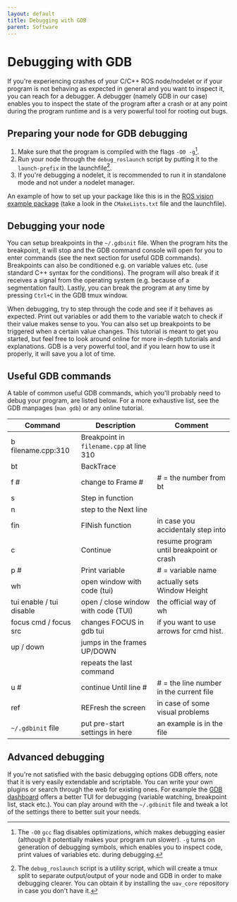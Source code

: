 ```yaml
---
layout: default
title: Debugging with GDB
parent: Software
---
```


# Debugging with GDB

If you're experiencing crashes of your C/C++ ROS node/nodelet or if your program is not behaving as expected in general and you want to inspect it, you can reach for a debugger.
A debugger (namely GDB in our case) enables you to inspect the state of the program after a crash or at any point during the program runtime and is a very powerful tool for rooting out bugs.

## Preparing your node for GDB debugging

1. Make sure that the program is compiled with the flags `-O0 -g`[^1].
2. Run your node through the `debug_roslaunch` script by putting it to the `launch-prefix` in the launchfile[^2].
3. If you're debugging a nodelet, it is recommended to run it in standalone mode and not under a nodelet manager.

An example of how to set up your package like this is in the [ROS vision example package](https://github.com/ctu-mrs/example_ros_vision) (take a look in the `CMakeLists.txt` file and the launchfile).

## Debugging your node

You can setup breakpoints in the `~/.gdbinit` file.
When the program hits the breakpoint, it will stop and the GDB command console will open for you to enter commands (see the next section for useful GDB commands).
Breakpoints can also be conditioned e.g. on variable values etc. (use standard C++ syntax for the conditions).
The program will also break if it receives a signal from the operating system (e.g. because of a segmentation fault).
Lastly, you can break the program at any time by pressing `Ctrl+C` in the GDB tmux window.

When debugging, try to step through the code and see if it behaves as expected.
Print out variables or add them to the variable watch to check if their value makes sense to you.
You can also set up breakpoints to be triggered when a certain value changes.
This tutorial is meant to get you started, but feel free to look around online for more in-depth tutorials and explanations.
GDB is a very powerful tool, and if you learn how to use it properly, it will save you a lot of time.

## Useful GDB commands

A table of common useful GDB commands, which you'll probably need to debug your program, are listed below.
For a more exhaustive list, see the GDB manpages (`man gdb`) or any online tutorial.

| Command                  | Description                              | Comment                                  |
|--------------------------|------------------------------------------|------------------------------------------|
| b filename.cpp:310       | Breakpoint in `filename.cpp` at line 310 |                                          |
| bt                       | BackTrace                                |                                          |
| f #                      | change to Frame #                        | # = the number from bt                   |
| s                        | Step in function                         |                                          |
| n                        | step to the Next line                    |                                          |
| fin                      | FINish function                          | in case you accidentaly step into        |
| c                        | Continue                                 | resume program until breakpoint or crash |
| p #                      | Print variable                           | # = variable name                        |
| wh                       | open window with code (tui)              | actually sets Window Height              |
| tui enable / tui disable | open / close window with code (TUI)      | the official way of wh                   |
| focus cmd / focus src    | changes FOCUS in gdb tui                 | if you want to use arrows for cmd hist.  |
| up / down                | jumps in the frames UP/DOWN              |                                          |
| <Enter>                  | repeats the last command                 |                                          |
| u #                      | continue Until line #                    | # = the line number in the current file  |
| ref                      | REFresh the screen                       | in case of some visual problems          |
| `~/.gdbinit` file        | put pre-start settings in here           | an example is in the file                |

## Advanced debugging

If you're not satisfied with the basic debugging options GDB offers, note that it is very easily extendable and scriptable.
You can write your own plugins or search through the web for existing ones.
For example the [GDB dashboard](https://github.com/cyrus-and/gdb-dashboard) offers a better TUI for debugging (variable watching, breakpoint list, stack etc.).
You can play around with the `~/.gdbinit` file and tweak a lot of the settings there to better suit your needs.

[^1]: The `-O0` `gcc` flag disables optimizations, which makes debugging easier (although it potentially makes your program run slower). `-g` turns on generation of debugging symbols, which enables you to inspect code, print values of variables etc. during debugging.
[^2]: The `debug_roslaunch` script is a utility script, which will create a tmux split to separate output/output of your node and GDB in order to make debugging clearer. You can obtain it by installing the `uav_core` repository in case you don't have it.
